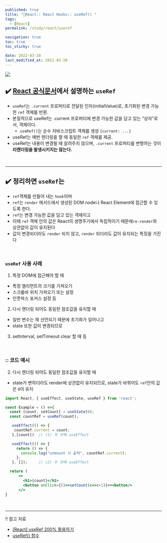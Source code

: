 ```yaml
---
published: true
title: "🚀React:: React Hooks:: useRef() "
tags:
  - [React]
permalink: /study/react/useref

navigation: true
toc: true
toc_sticky: true

date: 2022-03-20
last_modified_at: 2022-03-20
---
```


![](https://images.velog.io/images/april_5/post/8e5057df-796b-47be-88e5-212cd8bee94e/image.png)

## ✔️ [React 공식문서](https://ko.reactjs.org/docs/hooks-reference.html#useref)에서 설명하는 `useRef`

- `useRef`는 `.current` 프로퍼티로 전달된 인자(initialValue)로, 초기화된 변경 가능한 `ref` 객체를 반환.
- 본질적으로 useRef는 .current 프로퍼티에 변경 가능한 값을 담고 있는 “상자”로서, 객체이다.
  - `useRef()`는 순수 자바스크립트 객체를 생성 `{current: ...}`
- useRef는 매번 렌더링을 할 때 동일한 `ref` 객체를 제공.
- useRef는 내용이 변경될 때 알려주지 않으며, `.current` 프로퍼티를 변형하는 것이 **리렌더링을 발생시키지는 않는다.**

<br />

---

## ✔️ 정리하면 `useRef`는

- `ref`객체를 만들어 내는 `hook`이며
- `ref`는 `render` 메서드에서 생성된 DOM node나 React Element에 접근할 수 있도록 한다.
- `ref`는 변경 가능한 값을 담고 있는 객체이고
- 이때 `ref` 객체 안의 값은 React의 생명주기에서 독립적이기 때문에`re-render`와 상관없이 값이 유지된다
- 값이 변경되더라도 `render` 되지 않고, `render` 되더라도 값이 유지되는 특징을 가진다

<br />

### `useRef` 사용 사례

1. 특정 DOM에 접근해야 할 때

- 특정 엘리먼트의 크기를 가져오기
- 스크롤바 위치 가져오기 또는 설정
- 인풋박스 포커스 설정 등

2. 다시 렌더링 되어도 동일한 참조값을 유지할 때

- 일반 변수는 재 선언되기 때문에 초기화가 일어나고
- state 또한 값이 변경되므로

3. setInterval, setTimeout clear 할 때 등

<br />

### :: 코드 예시

2. 다시 렌더링 되어도 동일한 참조값을 유지할 때

- state가 변하더라도 render에 상관없이 유지되므로, state가 바뀌어도 `ref`안의 값은 `0`이 유지

```jsx
import React, { useEffect, useState, useRef } from 'react';

const Example = () =>{
  const [count, setCount] = useState(0);
  const countRef = useRef(count);

   useEffect(() => {
  	countRef.current = count;
   },[count])  // (1) 첫 번째 useEffect

   useEffect(() => {
     return () => {
       console.log("unmount 시 출력", countRef.current);
     };
   }, []);     // (2) 두 번째 useEffect

  return (
      <>
      	<h1>{count}</h1>
      	<button onClick={()=>setCount(c=>c+1)}>+<button/>
      </>
}
```

<br />

---

!! 참고 자료

- [[React] useRef 200% 활용하기](https://velog.io/@juno7803/React-useRef-200-%ED%99%9C%EC%9A%A9%ED%95%98%EA%B8%B0)
- [useRef() 함수](https://xiubindev.tistory.com/98)
